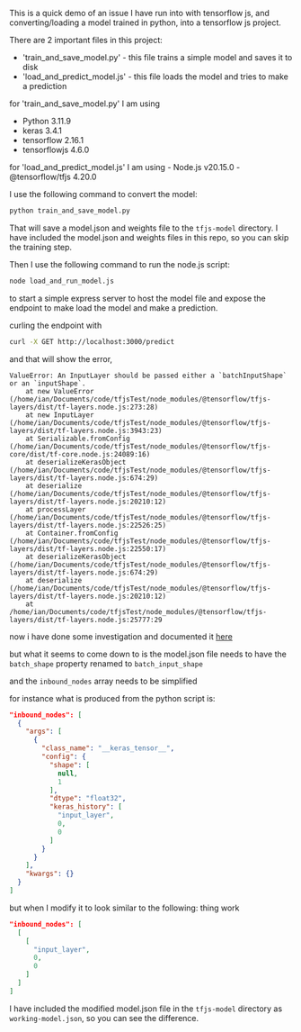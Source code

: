 This is a quick demo of an issue I have run into with tensorflow js, and converting/loading a model trained in python, into a tensorflow js project.

There are 2 important files in this project:
 - 'train_and_save_model.py' - this file trains a simple model and saves it to disk
 - 'load_and_predict_model.js' - this file loads the model and tries to make a prediction

for 'train_and_save_model.py' I am using
 - Python 3.11.9
 - keras 3.4.1
 - tensorflow 2.16.1
 - tensorflowjs 4.6.0

for 'load_and_predict_model.js' I am using
    - Node.js v20.15.0
    - @tensorflow/tfjs 4.20.0

I use the following command to convert the model:
```bash
python train_and_save_model.py
```

That will save a model.json and weights file to the `tfjs-model` directory.
I have included the model.json and weights files in this repo, so you can skip the training step.

Then I use the following command to run the node.js script:
```bash
node load_and_run_model.js
```

to start a simple express server to host the model file and expose the endpoint to make load the model and make a prediction.

curling the endpoint with 
```bash
curl -X GET http://localhost:3000/predict
```

and that will show the error, 
```
ValueError: An InputLayer should be passed either a `batchInputShape` or an `inputShape`.
    at new ValueError (/home/ian/Documents/code/tfjsTest/node_modules/@tensorflow/tfjs-layers/dist/tf-layers.node.js:273:28)
    at new InputLayer (/home/ian/Documents/code/tfjsTest/node_modules/@tensorflow/tfjs-layers/dist/tf-layers.node.js:3943:23)
    at Serializable.fromConfig (/home/ian/Documents/code/tfjsTest/node_modules/@tensorflow/tfjs-core/dist/tf-core.node.js:24089:16)
    at deserializeKerasObject (/home/ian/Documents/code/tfjsTest/node_modules/@tensorflow/tfjs-layers/dist/tf-layers.node.js:674:29)
    at deserialize (/home/ian/Documents/code/tfjsTest/node_modules/@tensorflow/tfjs-layers/dist/tf-layers.node.js:20210:12)
    at processLayer (/home/ian/Documents/code/tfjsTest/node_modules/@tensorflow/tfjs-layers/dist/tf-layers.node.js:22526:25)
    at Container.fromConfig (/home/ian/Documents/code/tfjsTest/node_modules/@tensorflow/tfjs-layers/dist/tf-layers.node.js:22550:17)
    at deserializeKerasObject (/home/ian/Documents/code/tfjsTest/node_modules/@tensorflow/tfjs-layers/dist/tf-layers.node.js:674:29)
    at deserialize (/home/ian/Documents/code/tfjsTest/node_modules/@tensorflow/tfjs-layers/dist/tf-layers.node.js:20210:12)
    at /home/ian/Documents/code/tfjsTest/node_modules/@tensorflow/tfjs-layers/dist/tf-layers.node.js:25777:29
```

now i have done some investigation and documented it [here](https://discuss.tensorflow.org/t/corrupted-configuration-and-batch-input-shape-loading-pre-trained-layers-model-in-tensorflow-js/24977/5)

but what it seems to come down to is the model.json file needs to have the `batch_shape` property renamed to `batch_input_shape`

and the `inbound_nodes` array needs to be simplified

for instance what is produced from the python script is:

```json
"inbound_nodes": [
  {
    "args": [
      {
        "class_name": "__keras_tensor__",
        "config": {
          "shape": [
            null,
            1
          ],
          "dtype": "float32",
          "keras_history": [
            "input_layer",
            0,
            0
          ]
        }
      }
    ],
    "kwargs": {}
  }
]
```

but when I modify it to look similar to the following: thing work
```json
"inbound_nodes": [
  [
    [
      "input_layer",
      0,
      0
    ]
  ]
]
```

I have included the modified model.json file in the `tfjs-model` directory as `working-model.json`, so you can see the difference.
